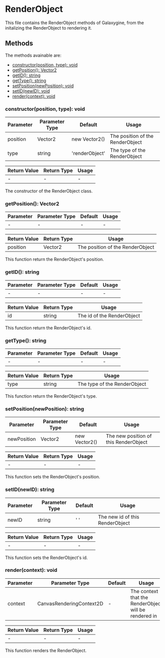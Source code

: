 # RenderObject

This file contains the RenderObject methods of Galaxygine, from the initalizing the RenderObject to rendering it.

## Methods

The methods avainable are:

-   [constructor(position, type): void](#constructorposition-type-void)
-   [getPosition(): Vector2](#getposition-vector2)
-   [getID(): string](#getid-string)
-   [getType(): string](#gettype-string)
-   [setPosition(newPosition): void](#setpositionnewposition-string)
-   [setID(newID): void](#setidnewid-string)
-   [render(context): void](#rendercontext-void)

### constructor(position, type): void

| Parameter | Parameter Type | Default        | Usage                            |
| --------- | -------------- | -------------- | -------------------------------- |
| position  | Vector2        | new Vector2()  | The position of the RenderObject |
| type      | string         | 'renderObject' | The type of the RenderObject     |

| Return Value | Return Type | Usage |
| ------------ | ----------- | ----- |
| -            | -           | -     |

The constructor of the RenderObject class.

### getPosition(): Vector2

| Parameter | Parameter Type | Default | Usage |
| --------- | -------------- | ------- | ----- |
| -         | -              | -       | -     |

| Return Value | Return Type | Usage                            |
| ------------ | ----------- | -------------------------------- |
| position     | Vector2     | The position of the RenderObject |

This function return the RenderObject's position.

### getID(): string

| Parameter | Parameter Type | Default | Usage |
| --------- | -------------- | ------- | ----- |
| -         | -              | -       | -     |

| Return Value | Return Type | Usage                      |
| ------------ | ----------- | -------------------------- |
| id           | string      | The id of the RenderObject |

This function return the RenderObject's id.

### getType(): string

| Parameter | Parameter Type | Default | Usage |
| --------- | -------------- | ------- | ----- |
| -         | -              | -       | -     |

| Return Value | Return Type | Usage                        |
| ------------ | ----------- | ---------------------------- |
| type         | string      | The type of the RenderObject |

This function return the RenderObject's type.

### setPosition(newPosition): string

| Parameter   | Parameter Type | Default       | Usage                                 |
| ----------- | -------------- | ------------- | ------------------------------------- |
| newPosition | Vector2        | new Vector2() | The new position of this RenderObject |

| Return Value | Return Type | Usage |
| ------------ | ----------- | ----- |
| -            | -           | -     |

This function sets the RenderObject's position.

### setID(newID): string

| Parameter | Parameter Type | Default | Usage                           |
| --------- | -------------- | ------- | ------------------------------- |
| newID     | string         | ' '     | The new id of this RenderObject |

| Return Value | Return Type | Usage |
| ------------ | ----------- | ----- |
| -            | -           | -     |

This function sets the RenderObject's id.

### render(context): void

| Parameter | Parameter Type           | Default | Usage                                                 |
| --------- | ------------------------ | ------- | ----------------------------------------------------- |
| context   | CanvasRenderingContext2D | -       | The context that the RenderObject will be rendered in |

| Return Value | Return Type | Usage |
| ------------ | ----------- | ----- |
| -            | -           | -     |

This function renders the RenderObject.